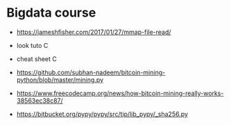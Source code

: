 
# Bigdata course


- https://jameshfisher.com/2017/01/27/mmap-file-read/
- look tuto C

- cheat sheet C

- https://github.com/subhan-nadeem/bitcoin-mining-python/blob/master/mining.py
- https://www.freecodecamp.org/news/how-bitcoin-mining-really-works-38563ec38c87/
- https://bitbucket.org/pypy/pypy/src/tip/lib_pypy/_sha256.py
